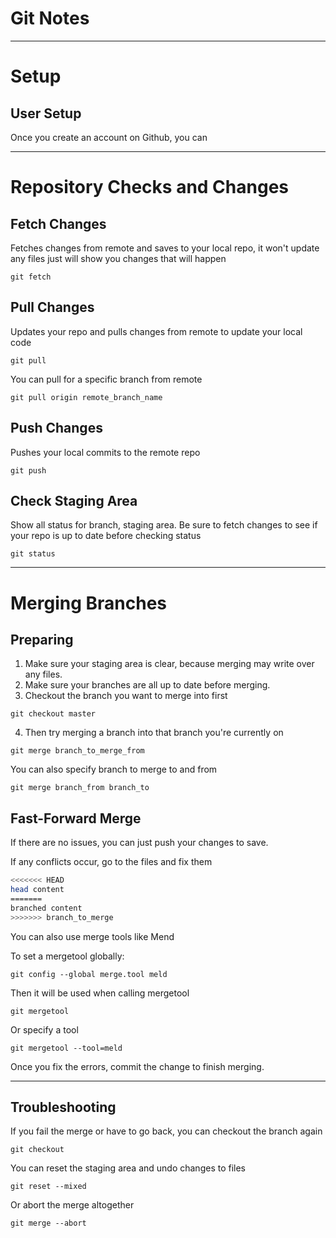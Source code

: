 # Git Notes

- - - -

# Setup

## User Setup
Once you create an account on Github, you can 

- - - -

# Repository Checks and Changes

## Fetch Changes

Fetches changes from remote and saves to your local repo,
it won't update any files just will show you changes that will happen

`git fetch`

## Pull Changes

Updates your repo and pulls changes from remote to update your local code

`git pull`

You can pull for a specific branch from remote 

`git pull origin remote_branch_name`

## Push Changes

Pushes your local commits to the remote repo

`git push`

## Check Staging Area

Show all status for branch, staging area.
Be sure to fetch changes to see if your repo is up to date before checking status

`git status`

- - - -

# Merging Branches


## Preparing
1. Make sure your staging area is clear, because merging may write over any files.
2. Make sure your branches are all up to date before merging.
3. Checkout the branch you want to merge into first

`git checkout master`

4. Then try merging a branch into that branch you're currently on

`git merge branch_to_merge_from`

You can also specify branch to merge to and from

`git merge branch_from branch_to`

## Fast-Forward Merge
If there are no issues, you can just push your changes to save.

If any conflicts occur, go to the files and fix them

````bash
<<<<<<< HEAD
head content
=======
branched content
>>>>>>> branch_to_merge
````
You can also use merge tools like Mend

To set a mergetool globally:

`git config --global merge.tool meld`

Then it will be used when calling mergetool

`git mergetool`

Or specify a tool

`git mergetool --tool=meld`

Once you fix the errors, commit the change to finish merging.

- - - -

## Troubleshooting
If you fail the merge or have to go back, you can checkout the branch again

`git checkout`

You can reset the staging area and undo changes to files

`git reset --mixed`

Or abort the merge altogether

`git merge --abort`
